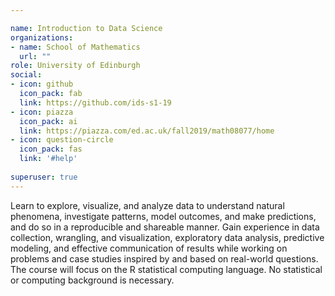 ```yaml
---

name: Introduction to Data Science
organizations:
- name: School of Mathematics
  url: ""
role: University of Edinburgh
social:
- icon: github
  icon_pack: fab
  link: https://github.com/ids-s1-19
- icon: piazza
  icon_pack: ai
  link: https://piazza.com/ed.ac.uk/fall2019/math08077/home
- icon: question-circle
  icon_pack: fas
  link: '#help'
  
superuser: true
---
```


Learn to explore, visualize, and analyze data to understand natural phenomena, investigate patterns, model outcomes, and make predictions, and do so in a reproducible and shareable manner. Gain experience in data collection, wrangling, and visualization, exploratory data analysis, predictive modeling, and effective communication of results while working on problems and case studies inspired by and based on real-world questions. The course will focus on the R statistical computing language. No statistical or computing background is necessary.
